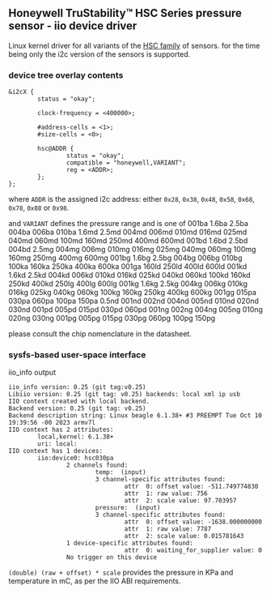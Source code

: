 
## Honeywell TruStability™ HSC Series pressure sensor - iio device driver

Linux kernel driver for all variants of the [HSC family](https://sps.honeywell.com/us/en/products/advanced-sensing-technologies/healthcare-sensing/board-mount-pressure-sensors/trustability-hsc-series) of sensors.
for the time being only the i2c version of the sensors is supported.

### device tree overlay contents

```
&i2cX {
        status = "okay";

        clock-frequency = <400000>;

        #address-cells = <1>;
        #size-cells = <0>;

        hsc@ADDR {
                status = "okay";
                compatible = "honeywell,VARIANT";
                reg = <ADDR>;
        };
};
```

where ```ADDR``` is the assigned i2c address: either ```0x28```, ```0x38```, ```0x48```, ```0x58```, ```0x68```, ```0x78```, ```0x88``` or ```0x98```.

and ```VARIANT``` defines the pressure range and is one of 001ba 1.6ba 2.5ba 004ba 006ba 010ba 1.6md 2.5md 004md 006md 010md 016md 025md 040md 060md 100md 160md 250md 400md 600md 001bd 1.6bd 2.5bd 004bd 2.5mg 004mg 006mg 010mg 016mg 025mg 040mg 060mg 100mg 160mg 250mg 400mg 600mg 001bg 1.6bg 2.5bg 004bg 006bg 010bg 100ka 160ka 250ka 400ka 600ka 001ga 160ld 250ld 400ld 600ld 001kd 1.6kd 2.5kd 004kd 006kd 010kd 016kd 025kd 040kd 060kd 100kd 160kd 250kd 400kd 250lg 400lg 600lg 001kg 1.6kg 2.5kg 004kg 006kg 010kg 016kg 025kg 040kg 060kg 100kg 160kg 250kg 400kg 600kg 001gg 015pa 030pa 060pa 100pa 150pa 0.5nd 001nd 002nd 004nd 005nd 010nd 020nd 030nd 001pd 005pd 015pd 030pd 060pd 001ng 002ng 004ng 005ng 010ng 020ng 030ng 001pg 005pg 015pg 030pg 060pg 100pg 150pg

please consult the chip nomenclature in the datasheet.

### sysfs-based user-space interface

iio_info output

```
iio_info version: 0.25 (git tag:v0.25)
Libiio version: 0.25 (git tag: v0.25) backends: local xml ip usb
IIO context created with local backend.
Backend version: 0.25 (git tag: v0.25)
Backend description string: Linux beagle 6.1.38+ #3 PREEMPT Tue Oct 10 19:39:56 -00 2023 armv7l
IIO context has 2 attributes:
        local,kernel: 6.1.38+
        uri: local:
IIO context has 1 devices:
        iio:device0: hsc030pa
                2 channels found:
                        temp:  (input)
                        3 channel-specific attributes found:
                                attr  0: offset value: -511.749774830
                                attr  1: raw value: 756
                                attr  2: scale value: 97.703957
                        pressure:  (input)
                        3 channel-specific attributes found:
                                attr  0: offset value: -1638.000000000
                                attr  1: raw value: 7787
                                attr  2: scale value: 0.015781643
                1 device-specific attributes found:
                                attr  0: waiting_for_supplier value: 0
                No trigger on this device
```

```(double) (raw + offset) * scale``` provides the pressure in KPa and temperature in mC, as per the IIO ABI requirements.


